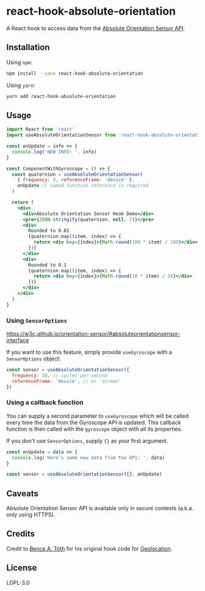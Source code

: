 # react-hook-absolute-orientation

A React hook to access data from the [Absolute Orientation Sensor API](https://developer.mozilla.org/en-US/docs/Web/API/AbsoluteOrientationSensor).

## Installation

Using `npm`:

```sh
npm install --save react-hook-absolute-orientation
```

Using `yarn`:

```sh
yarn add react-hook-absolute-orientation
```

## Usage

```jsx
import React from 'react'
import useAbsoluteOrientationSensor from 'react-hook-absolute-orientation'

const onUpdate = info => {
  console.log('NEW INFO: ', info)
}

const ComponentWithGyroscope = () => {
  const quaternion = useAbsoluteOrientationSensor(
    { frequency: 3, referenceFrame: 'device' },
    onUpdate // named function reference is required
  )

  return (
    <div>
      <div>Absolute Orientation Sensor Hook Demo</div>
      <pre>{JSON.stringify(quaternion, null, 2)}</pre>
      <div>
        Rounded to 0.01
        {quaternion.map((item, index) => {
          return <div key={index}>{Math.round(100 * item) / 100}</div>
        })}
      </div>
      <div>
        Rounded to 0.1
        {quaternion.map((item, index) => {
          return <div key={index}>{Math.round(10 * item) / 10}</div>
        })}
      </div>
    </div>
  )
}
```

### Using `SensorOptions`

https://w3c.github.io/orientation-sensor/#absoluteorientationsensor-interface

If you want to use this feature, simply provide `useGyroscope` with a `SensorOptions` object:

```jsx
const sensor = useAbsoluteOrientationSensor({
  frequency: 10, // cycles per second
  referenceFrame: 'device', // or 'screen'
})
```

### Using a callback function

You can supply a second parameter to `useGyroscope` which will be called every time the data from the Gyroscope API is updated. This callback function is then called with the `gyroscope` object with all its properties.

If you don't use `SensorOptions`, supply `{}` as your first argument.

```jsx
const onUpdate = data => {
  console.log('Here’s some new data from the API: ', data)
}

const sensor = useAbsoluteOrientationSensor({}, onUpdate)
```

## Caveats

Absolute Orientation Sensor API is available only in secure contexts (a.k.a. only using HTTPS).

## Credits

Credit to [Bence A. Tóth](https://github.com/bence-toth) for his original hook code for [Geolocation](https://www.npmjs.com/package/react-hook-geolocation).

## License

LGPL-3.0
